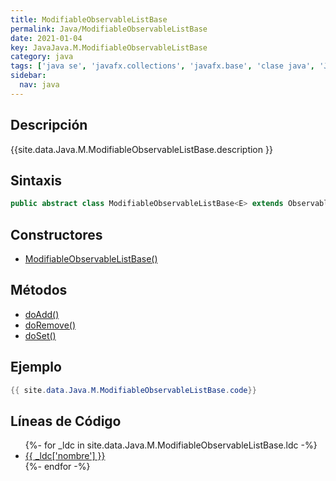 ```yaml
---
title: ModifiableObservableListBase
permalink: Java/ModifiableObservableListBase
date: 2021-01-04
key: JavaJava.M.ModifiableObservableListBase
category: java
tags: ['java se', 'javafx.collections', 'javafx.base', 'clase java', 'JavaFX 8.0']
sidebar: 
  nav: java
---
```


## Descripción
{{site.data.Java.M.ModifiableObservableListBase.description }}

## Sintaxis
~~~java
public abstract class ModifiableObservableListBase<E> extends ObservableListBase<E>
~~~

## Constructores
* [ModifiableObservableListBase()](/Java/ModifiableObservableListBase/ModifiableObservableListBase/)

## Métodos
* [doAdd()](/Java/ModifiableObservableListBase/doAdd)
* [doRemove()](/Java/ModifiableObservableListBase/doRemove)
* [doSet()](/Java/ModifiableObservableListBase/doSet)

## Ejemplo
~~~java
{{ site.data.Java.M.ModifiableObservableListBase.code}}
~~~

## Líneas de Código
<ul>
{%- for _ldc in site.data.Java.M.ModifiableObservableListBase.ldc -%}
   <li>
       <a href="{{_ldc['url'] }}">{{ _ldc['nombre'] }}</a>
   </li>
{%- endfor -%}
</ul>
